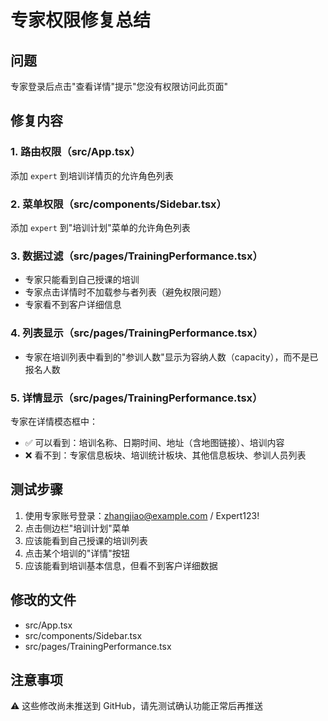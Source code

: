 # 专家权限修复总结

## 问题
专家登录后点击"查看详情"提示"您没有权限访问此页面"

## 修复内容

### 1. 路由权限（src/App.tsx）
添加 `expert` 到培训详情页的允许角色列表

### 2. 菜单权限（src/components/Sidebar.tsx）
添加 `expert` 到"培训计划"菜单的允许角色列表

### 3. 数据过滤（src/pages/TrainingPerformance.tsx）
- 专家只能看到自己授课的培训
- 专家点击详情时不加载参与者列表（避免权限问题）
- 专家看不到客户详细信息

### 4. 列表显示（src/pages/TrainingPerformance.tsx）
- 专家在培训列表中看到的"参训人数"显示为容纳人数（capacity），而不是已报名人数

### 5. 详情显示（src/pages/TrainingPerformance.tsx）
专家在详情模态框中：
- ✅ 可以看到：培训名称、日期时间、地址（含地图链接）、培训内容
- ❌ 看不到：专家信息板块、培训统计板块、其他信息板块、参训人员列表

## 测试步骤
1. 使用专家账号登录：zhangjiao@example.com / Expert123!
2. 点击侧边栏"培训计划"菜单
3. 应该能看到自己授课的培训列表
4. 点击某个培训的"详情"按钮
5. 应该能看到培训基本信息，但看不到客户详细数据

## 修改的文件
- src/App.tsx
- src/components/Sidebar.tsx
- src/pages/TrainingPerformance.tsx

## 注意事项
⚠️ 这些修改尚未推送到 GitHub，请先测试确认功能正常后再推送
